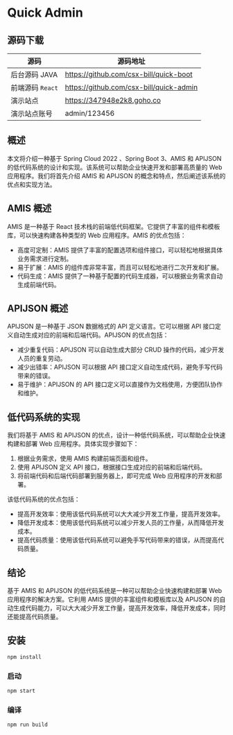 # Quick Admin

## 源码下载

| 源码             | 源码地址                                |
| ---------------- | --------------------------------------- |
| 后台源码 JAVA    | https://github.com/csx-bill/quick-boot  |
| 前端源码 `React` | https://github.com/csx-bill/quick-admin |
| 演示站点         | https://347948e2k8.goho.co              |
| 演示站点账号     | admin/123456                            |

## 概述

本文将介绍一种基于 Spring Cloud 2022 、Spring Boot 3、AMIS 和 APIJSON 的低代码系统的设计和实现。该系统可以帮助企业快速开发和部署高质量的 Web 应用程序。我们将首先介绍 AMIS 和 APIJSON 的概念和特点，然后阐述该系统的优点和实现方法。

## AMIS 概述

AMIS 是一种基于 React 技术栈的前端低代码框架。它提供了丰富的组件和模板库，可以快速构建各种类型的 Web 应用程序。AMIS 的优点包括：

- 高度可定制：AMIS 提供了丰富的配置选项和组件接口，可以轻松地根据具体业务需求进行定制。
- 易于扩展：AMIS 的组件库非常丰富，而且可以轻松地进行二次开发和扩展。
- 代码生成：AMIS 提供了一种基于配置的代码生成器，可以根据业务需求自动生成前端代码。

## APIJSON 概述

APIJSON 是一种基于 JSON 数据格式的 API 定义语言。它可以根据 API 接口定义自动生成对应的前端和后端代码。APIJSON 的优点包括：

- 减少重复代码：APIJSON 可以自动生成大部分 CRUD 操作的代码，减少开发人员的重复劳动。
- 减少出错率：APIJSON 可以根据 API 接口定义自动生成代码，避免手写代码带来的错误。
- 易于维护：APIJSON 的 API 接口定义可以直接作为文档使用，方便团队协作和维护。

## 低代码系统的实现

我们将基于 AMIS 和 APIJSON 的优点，设计一种低代码系统，可以帮助企业快速构建和部署 Web 应用程序。具体实现步骤如下：

1. 根据业务需求，使用 AMIS 构建前端页面和组件。
2. 使用 APIJSON 定义 API 接口，根据接口生成对应的前端和后端代码。
3. 将前端代码和后端代码部署到服务器上，即可完成 Web 应用程序的开发和部署。

该低代码系统的优点包括：

- 提高开发效率：使用该低代码系统可以大大减少开发工作量，提高开发效率。
- 降低开发成本：使用该低代码系统可以减少开发人员的工作量，从而降低开发成本。
- 提高代码质量：使用该低代码系统可以避免手写代码带来的错误，从而提高代码质量。

## 结论

基于 AMIS 和 APIJSON 的低代码系统是一种可以帮助企业快速构建和部署 Web 应用程序的解决方案。它利用 AMIS 提供的丰富组件和模板库以及 APIJSON 的自动生成代码能力，可以大大减少开发工作量，提高开发效率，降低开发成本，同时还能提高代码质量。

## 安装

```bash
npm install
```

### 启动

```bash
npm start
```

### 编译

```bash
npm run build
```
